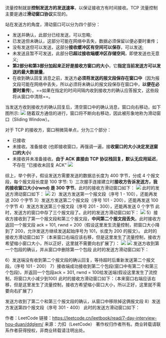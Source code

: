流量控制就是**控制发送方的发送速率**，以保证接收方有时间接收。TCP 流量控制主要是通过**滑动窗口协议**实现的。

站在发送方的角度，滑动窗口可以分为四个部分：
- 发送并确认，此部分已经发送，可以忽略;
- 已发送但未确认，这部分可能在网络中丢失，数据必须保留以便必要时重传；
- 没有发送但可以发送，这部分**接收缓冲区有空间可以保存**，可以发送;
- 未发送且暂不可发送，此部分**已超过接收端缓冲区存储空间**，即使发送也无意义;
- **第2部分和第3部分加起来正好是接收方窗口的大小**，它**指定当前发送方可以发送的最大数据量**。
- 在收到确认回复消息之前，发送方**必须将发送的报文段保存在窗口中**（因为报文段可能在网络中丢失，所以必须将未确认的报文段保存在窗口中，**以便在必要时重传**）。==如果在指定的时间间隔内收到接收方的确认应答报文，这些段将从窗口中清除==。

当发送方收到接收方的确认回复后，清空窗口中的确认消息，窗口向右移动，如下图所示:
![](https://image-1307616428.cos.ap-beijing.myqcloud.com/Obsidian/202304081551454.png)
随着双方通信的进行，窗口将不断向右移动，因此被形象地称为滑动窗口（Sliding Window）。

对于 TCP 的接收方，窗口稍微简单点，分为三个部分：
- 已接收
- 未接收。准备接收 (也即接收窗口，再强调一遍，接**收窗口的大小决定发送窗口的大小**)
- 未接收并未准备接收。**由于 ACK 直接由 TCP 协议栈回复，默认无应用延迟**，不存在 “已接收未回复 ACK”
	![](https://image-1307616428.cos.ap-beijing.myqcloud.com/Obsidian/202304081552201.png)

综上，举个例子，假设发送方需要发送的数据总长度为 400 字节，分成 4 个报文段，每个报文段长度是 100 字节:
1）三次握手连接建立时**接收方告诉发送方，我的接收窗口大小(rwnd) 是 300 字节**。此时的接收方滑动窗口如下：
![](https://image-1307616428.cos.ap-beijing.myqcloud.com/Obsidian/202304081553322.png)
此时的发送方滑动窗口如下：
![](https://image-1307616428.cos.ap-beijing.myqcloud.com/Obsidian/202304081553235.png)
2）发送方发送第一个报文段（序号 1 - 100），还能再发送 200 个字节
3）发送方发送第二个报文段（序号 101 - 200），还能再发送 100 个字节
4）发送方发送第三个报文段（序号 201 - 300），还能再发送 0 个字节
此时，发送方的窗口中存了三个报文段了。此时的发送方滑动窗口如下：
![](https://image-1307616428.cos.ap-beijing.myqcloud.com/Obsidian/202304081554562.png)
5）接收方接收到了第一个报文段和第三个报文段，**中间第二个报文段丢失**。此时接收方返回一个报文段 ack = 101, rwnd = 200（假设这里发生流量控制，把窗口大小降到了 200，允许发送方继续发送起始序号为 101，长度为 200 的报文）。
此时的接收方滑动窗口如下（本来窗口右端应该右移，但是这里发生了流量控制，接收方希望缩小窗口大小，所以正好，这里就不需要向右扩展了）：
![](https://image-1307616428.cos.ap-beijing.myqcloud.com/Obsidian/202304081556438.png)
![](https://image-1307616428.cos.ap-beijing.myqcloud.com/Obsidian/202304081556438.png)
发送方收到第一个包段的确认，并从窗口中删除第一个包段
此时的发送方滑动窗口如下：

6）发送端没有收到第二个报文段的确认回复，等待超时后重新发送第二个报文段。（序号 101 - 200）
7）接收端成功接收到第二个包段(窗口中有第二个和第三个包段)，并返回一个包段ack = 301, rwnd = 100给发送端(假设这里发生了流控制，将窗口大小减少到100)
此时的接收方滑动窗口如下：（本来窗口右端应该右移，但是这里发生了流量控制，接收方希望缩小窗口大小，所以正好，这里就不需要向右扩展了）

发送方收到了第二个和第三个报文段的确认，从窗口中移除掉这俩报文段
8）发送方发送第四个报文段（序号 301 - 400）
此时的发送方滑动窗口如下：


作者：LeetCode
链接：https://leetcode.cn/leetbook/read/7-day-interview-hou-duan/ddglem/
来源：力扣（LeetCode）
著作权归作者所有。商业转载请联系作者获得授权，非商业转载请注明出处。